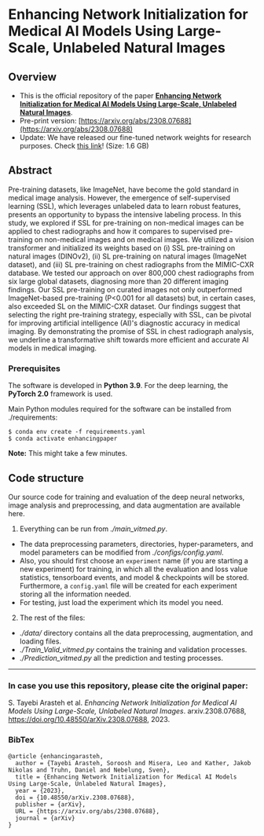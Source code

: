 # Enhancing Network Initialization for Medical AI Models Using Large-Scale, Unlabeled Natural Images


Overview
------

* This is the official repository of the paper [**Enhancing Network Initialization for Medical AI Models Using Large-Scale, Unlabeled Natural Images**](https://arxiv.org/abs/2308.07688).
* Pre-print version: [https://arxiv.org/abs/2308.07688](https://arxiv.org/abs/2308.07688)
* Update: We have released our fine-tuned network weights for research purposes. Check [this link](https://www.dropbox.com/scl/fi/6da3721irzs4swhhjlffi/networks.zip?rlkey=7r1wokvofq5gl5eaykyxvif0k&dl=0)! (Size: 1.6 GB)

Abstract
------
Pre-training datasets, like ImageNet, have become the gold standard in medical image analysis. However, the emergence of self-supervised learning (SSL), which leverages unlabeled data to learn robust features, presents an opportunity to bypass the intensive labeling process. In this study, we explored if SSL for pre-training on non-medical images can be applied to chest radiographs and how it compares to supervised pre-training on non-medical images and on medical images. We utilized a vision transformer and initialized its weights based on (i) SSL pre-training on natural images (DINOv2), (ii) SL pre-training on natural images (ImageNet dataset), and (iii) SL pre-training on chest radiographs from the MIMIC-CXR database. We tested our approach on over 800,000 chest radiographs from six large global datasets, diagnosing more than 20 different imaging findings. Our SSL pre-training on curated images not only outperformed ImageNet-based pre-training (P<0.001 for all datasets) but, in certain cases, also exceeded SL on the MIMIC-CXR dataset. Our findings suggest that selecting the right pre-training strategy, especially with SSL, can be pivotal for improving artificial intelligence (AI)'s diagnostic accuracy in medical imaging. By demonstrating the promise of SSL in chest radiograph analysis, we underline a transformative shift towards more efficient and accurate AI models in medical imaging.


### Prerequisites

The software is developed in **Python 3.9**. For the deep learning, the **PyTorch 2.0** framework is used.



Main Python modules required for the software can be installed from ./requirements:

```
$ conda env create -f requirements.yaml
$ conda activate enhancingpaper
```

**Note:** This might take a few minutes.


Code structure
---

Our source code for training and evaluation of the deep neural networks, image analysis and preprocessing, and data augmentation are available here.

1. Everything can be run from *./main_vitmed.py*. 
* The data preprocessing parameters, directories, hyper-parameters, and model parameters can be modified from *./configs/config.yaml*.
* Also, you should first choose an `experiment` name (if you are starting a new experiment) for training, in which all the evaluation and loss value statistics, tensorboard events, and model & checkpoints will be stored. Furthermore, a `config.yaml` file will be created for each experiment storing all the information needed.
* For testing, just load the experiment which its model you need.

2. The rest of the files:
* *./data/* directory contains all the data preprocessing, augmentation, and loading files.
* *./Train_Valid_vitmed.py* contains the training and validation processes.
* *./Prediction_vitmed.py* all the prediction and testing processes.

------
### In case you use this repository, please cite the original paper:

S. Tayebi Arasteh et al. *Enhancing Network Initialization for Medical AI Models Using Large-Scale, Unlabeled Natural Images*. arxiv.2308.07688, https://doi.org/10.48550/arXiv.2308.07688, 2023.

### BibTex

    @article {enhancingarasteh,
      author = {Tayebi Arasteh, Soroosh and Misera, Leo and Kather, Jakob Nikolas and Truhn, Daniel and Nebelung, Sven},
      title = {Enhancing Network Initialization for Medical AI Models Using Large-Scale, Unlabeled Natural Images},
      year = {2023},
      doi = {10.48550/arXiv.2308.07688},
      publisher = {arXiv},
      URL = {https://arxiv.org/abs/2308.07688},
      journal = {arXiv}
    }
